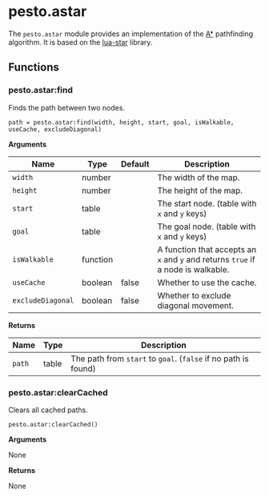 # pesto.astar

The `pesto.astar` module provides an implementation of the [A*](https://en.wikipedia.org/wiki/A*_search_algorithm) pathfinding algorithm.
It is based on the [lua-star](https://github.com/wesleywerner/lua-star) library.

## Functions

### pesto.astar:find

Finds the path between two nodes.

```
path = pesto.astar:find(width, height, start, goal, isWalkable, useCache, excludeDiagonal)
```

**Arguments**

| Name              | Type     | Default | Description                                                                      |
| ----------------- | -------- | ------- | -------------------------------------------------------------------------------- |
| `width`           | number   |         | The width of the map.                                                            |
| `height`          | number   |         | The height of the map.                                                           |
| `start`           | table    |         | The start node. (table with `x` and `y` keys)                                    |
| `goal`            | table    |         | The goal node. (table with `x` and `y` keys)                                     |
| `isWalkable`      | function |         | A function that accepts an `x` and `y` and returns `true` if a node is walkable. |
| `useCache`        | boolean  | false   | Whether to use the cache.                                                        |
| `excludeDiagonal` | boolean  | false   | Whether to exclude diagonal movement.                                            |

**Returns**

| Name     | Type   | Description                                                    |
| -------- | ------ | -------------------------------------------------------------- |
| `path`   | table  | The path from `start` to `goal`. (`false` if no path is found) |

### pesto.astar:clearCached

Clears all cached paths.

```
pesto.astar:clearCached()
```

**Arguments**

None

**Returns**

None

